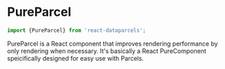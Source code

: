 # PureParcel

```js
import {PureParcel} from 'react-dataparcels';
```

PureParcel is a React component that improves rendering performance by only rendering when necessary. It's basically a React PureComponent speicifically designed for easy use with Parcels.
